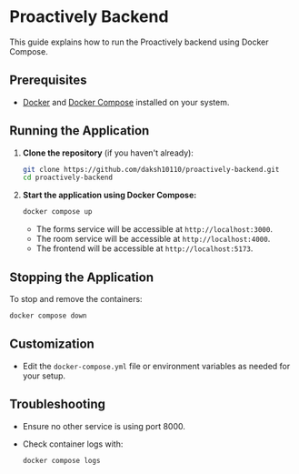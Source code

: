 # Proactively Backend

This guide explains how to run the Proactively backend using Docker Compose.

## Prerequisites

- [Docker](https://docs.docker.com/get-docker/) and [Docker Compose](https://docs.docker.com/compose/install/) installed on your system.

## Running the Application

1. **Clone the repository** (if you haven't already):

    ```bash
    git clone https://github.com/daksh10110/proactively-backend.git
    cd proactively-backend
    ```

2. **Start the application using Docker Compose:**

    ```bash
    docker compose up
    ```

    - The forms service will be accessible at `http://localhost:3000`.
    - The room service will be accessible at `http://localhost:4000`.
    - The frontend will be accessible at `http://localhost:5173`.


## Stopping the Application

To stop and remove the containers:

```bash
docker compose down
```

## Customization

- Edit the `docker-compose.yml` file or environment variables as needed for your setup.

## Troubleshooting

- Ensure no other service is using port 8000.
- Check container logs with:

  ```bash
  docker compose logs
  ```
